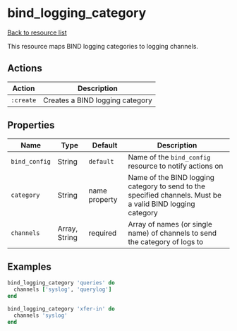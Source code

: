 # bind_logging_category

[Back to resource list](../README.md#resources)

This resource maps BIND logging categories to logging channels.

## Actions

| Action    | Description                     |
| --------- | ------------------------------- |
| `:create` | Creates a BIND logging category |

## Properties

| Name          | Type                        | Default       | Description                                                                 |
| ------------- | --------------------------- | ------------- | --------------------------------------------------------------------------- |
| `bind_config` | String                      | `default`     | Name of the `bind_config` resource to notify actions on                     |
| `category`    | String | name property | Name of the BIND logging category to send to the specified channels. Must be a valid BIND logging category         |
| `channels`    | Array, String               | required      | Array of names (or single name) of channels to send the category of logs to |

## Examples

```ruby
bind_logging_category 'queries' do
  channels ['syslog', 'querylog']
end

bind_logging_category 'xfer-in' do
  channels 'syslog'
end
```

